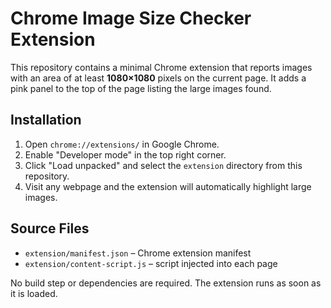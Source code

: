 # Chrome Image Size Checker Extension

This repository contains a minimal Chrome extension that reports images with an area of at least **1080×1080** pixels on the current page. It adds a pink panel to the top of the page listing the large images found.

## Installation

1. Open `chrome://extensions/` in Google Chrome.
2. Enable "Developer mode" in the top right corner.
3. Click "Load unpacked" and select the `extension` directory from this repository.
4. Visit any webpage and the extension will automatically highlight large images.

## Source Files

- `extension/manifest.json` – Chrome extension manifest
- `extension/content-script.js` – script injected into each page

No build step or dependencies are required. The extension runs as soon as it is loaded.
